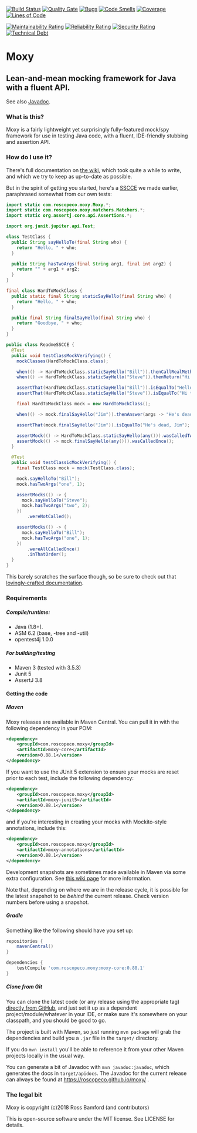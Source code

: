 [![Build Status](https://travis-ci.org/roscopeco/moxy.svg?branch=master)](https://travis-ci.org/roscopeco/moxy) [![Quality Gate](https://sonarcloud.io/api/project_badges/measure?project=com.roscopeco.moxy%3Amoxy&metric=alert_status)](https://sonarcloud.io/dashboard/index/com.roscopeco.moxy%3Amoxy) [![Bugs](https://sonarcloud.io/api/project_badges/measure?project=com.roscopeco.moxy%3Amoxy&metric=bugs)](https://sonarcloud.io/component_measures?id=com.roscopeco.moxy%3Amoxy&metric=bugs) [![Code Smells](https://sonarcloud.io/api/project_badges/measure?project=com.roscopeco.moxy%3Amoxy&metric=code_smells)](https://sonarcloud.io/component_measures?id=com.roscopeco.moxy%3Amoxy&metric=code_smells) [![Coverage](https://sonarcloud.io/api/project_badges/measure?project=com.roscopeco.moxy%3Amoxy&metric=coverage)](https://sonarcloud.io/component_measures?id=com.roscopeco.moxy%3Amoxy&metric=coverage) [![Lines of Code](https://sonarcloud.io/api/project_badges/measure?project=com.roscopeco.moxy%3Amoxy&metric=ncloc)](https://sonarcloud.io/component_measures?id=com.roscopeco.moxy%3Amoxy&metric=ncloc)

[![Maintainability Rating](https://sonarcloud.io/api/project_badges/measure?project=com.roscopeco.moxy%3Amoxy&metric=sqale_rating)](https://sonarcloud.io/component_measures?id=com.roscopeco.moxy%3Amoxy&metric=sqale_rating) [![Reliability Rating](https://sonarcloud.io/api/project_badges/measure?project=com.roscopeco.moxy%3Amoxy&metric=reliability_rating)](https://sonarcloud.io/component_measures?id=com.roscopeco.moxy%3Amoxy&metric=reliability_rating) [![Security Rating](https://sonarcloud.io/api/project_badges/measure?project=com.roscopeco.moxy%3Amoxy&metric=security_rating)](https://sonarcloud.io/component_measures?id=com.roscopeco.moxy%3Amoxy&metric=security_rating) [![Technical Debt](https://sonarcloud.io/api/project_badges/measure?project=com.roscopeco.moxy%3Amoxy&metric=sqale_index)](https://sonarcloud.io/component_measures?id=com.roscopeco.moxy%3Amoxy&metric=sqale_index)

# Moxy

## Lean-and-mean mocking framework for Java with a fluent API.

See also [Javadoc](https://roscopeco.github.io/moxy/).

### What is this?

Moxy is a fairly lightweight yet surprisingly fully-featured mock/spy framework for use
in testing Java code, with a fluent, IDE-friendly stubbing and assertion API.

### How do I use it?

There's full documentation on [the wiki](https://github.com/roscopeco/moxy/wiki),
which took quite a while to write, and which we try to keep as up-to-date as 
possible.

But in the spirit of getting you started, here's a [SSCCE](http://sscce.org/) we
made earlier, paraphrased somewhat from our own tests:

```java
import static com.roscopeco.moxy.Moxy.*;
import static com.roscopeco.moxy.matchers.Matchers.*;
import static org.assertj.core.api.Assertions.*;

import org.junit.jupiter.api.Test;

class TestClass {
  public String sayHelloTo(final String who) {
    return "Hello, " + who;
  }

  public String hasTwoArgs(final String arg1, final int arg2) {
    return "" + arg1 + arg2;
  }
}

final class HardToMockClass {
  public static final String staticSayHello(final String who) {
    return "Hello, " + who;
  }

  public final String finalSayHello(final String who) {
    return "Goodbye, " + who;
  }
}

public class ReadmeSSCCE {
  @Test
  public void testClassMockVerifying() {
    mockClasses(HardToMockClass.class);

    when(() -> HardToMockClass.staticSayHello("Bill")).thenCallRealMethod();
    when(() -> HardToMockClass.staticSayHello("Steve")).thenReturn("Hi there, Steve!");

    assertThat(HardToMockClass.staticSayHello("Bill")).isEqualTo("Hello, Bill");
    assertThat(HardToMockClass.staticSayHello("Steve")).isEqualTo("Hi there, Steve!");

    final HardToMockClass mock = new HardToMockClass();

    when(() -> mock.finalSayHello("Jim")).thenAnswer(args -> "He's dead, Jim");

    assertThat(mock.finalSayHello("Jim")).isEqualTo("He's dead, Jim");

    assertMock(() -> HardToMockClass.staticSayHello(any())).wasCalledTwice();
    assertMock(() -> mock.finalSayHello(any())).wasCalledOnce();
  }

  @Test
  public void testClassicMockVerifying() {
    final TestClass mock = mock(TestClass.class);

    mock.sayHelloTo("Bill");
    mock.hasTwoArgs("one", 1);

    assertMocks(() -> {
      mock.sayHelloTo("Steve");
      mock.hasTwoArgs("two", 2);
    })
        .wereNotCalled();

    assertMocks(() -> {
      mock.sayHelloTo("Bill");
      mock.hasTwoArgs("one", 1);
    })
        .wereAllCalledOnce()
        .inThatOrder();
  }
}
```

This barely scratches the surface though, so be sure to check out that [lovingly-crafted documentation](https://github.com/roscopeco/moxy/wiki).
  
### Requirements

##### Compile/runtime:

* Java (1.8+).
* ASM 6.2 (base, -tree and -util)
* opentest4j 1.0.0

##### For building/testing

* Maven 3 (tested with 3.5.3)
* Junit 5
* AssertJ 3.8

#### Getting the code

##### Maven 

Moxy releases are available in Maven Central. You can pull it in with the 
following dependency in your POM:

```xml
<dependency>
	<groupId>com.roscopeco.moxy</groupId>
	<artifactId>moxy-core</artifactId>
	<version>0.88.1</version>
</dependency>
```

If you want to use the JUnit 5 extension to ensure your mocks are reset prior
to each test, include the following dependency:

```xml
<dependency>
	<groupId>com.roscopeco.moxy</groupId>
	<artifactId>moxy-junit5</artifactId>
	<version>0.88.1</version>
</dependency>
```

and if you're interesting in creating your mocks with Mockito-style annotations,
include this:

```xml
<dependency>
	<groupId>com.roscopeco.moxy</groupId>
	<artifactId>moxy-annotations</artifactId>
	<version>0.88.1</version>
</dependency>
```

Development snapshots are sometimes made available in Maven via some extra
configuration. See [this wiki page](https://github.com/roscopeco/moxy/wiki/Maven-Coordinates)
for more information.

Note that, depending on where we are in the release cycle, it is possible for the
latest snapshot to be _behind_ the current release. Check version numbers before
using a snapshot.

##### Gradle

Something like the following should have you set up:

```groovy
repositories {
    mavenCentral()
}

dependencies {
    testCompile 'com.roscopeco.moxy:moxy-core:0.88.1'
}
```

##### Clone from Git

You can clone the latest code (or any release using the appropriate tag) 
[directly from GitHub](https://github.com/roscopeco/moxy), and just set it
up as a dependent project/module/whatever in your IDE, or make sure it's 
somewhere on your classpath, and you should be good to go. 

The project is built with Maven, so just running `mvn package` will grab 
the dependencies and build you a `.jar` file in the `target/` directory.

If you do `mvn install` you'll be able to reference it from your other
Maven projects locally in the usual way.

You can generate a bit of Javadoc with `mvn javadoc:javadoc`,
which generates the docs in `target/apidocs`. The Javadoc for the current
release can always be found at https://roscopeco.github.io/moxy/ .

### The legal bit

Moxy is copyright (c)2018 Ross Bamford (and contributors)

This is open-source software under the MIT license. See LICENSE for details.

